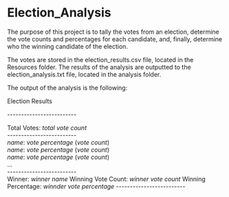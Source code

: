# Election_Analysis

The purpose of this project is to tally the votes from an election, determine the vote counts and percentages for each candidate, and, finally, determine who the winning candidate of the election. 

The votes are stored in the election_results.csv file, located in the Resources folder. The results of the analysis are outputted to the election_analysis.txt file, located in the analysis folder.

The output of the analysis is the following:

<p>Election Results</p>
-------------------------
<p>Total Votes: <i>total vote count</i><br/>
-------------------------<br/>
<i>name</i>: <i>vote percentage</i> (<i>vote count</i>)<br/>
<i>name</i>: <i>vote percentage</i> (<i>vote count</i>)<br/>
<i>name</i>: <i>vote percentage</i> (<i>vote count</i>)<br/>
...<br/>
-------------------------<br/>
  Winner: <i>winner name</i>
  Winning Vote Count: <i>winner vote count</i>
Winning Percentage: <i>winnder vote percentage</i>
-------------------------<br/>
</p>

